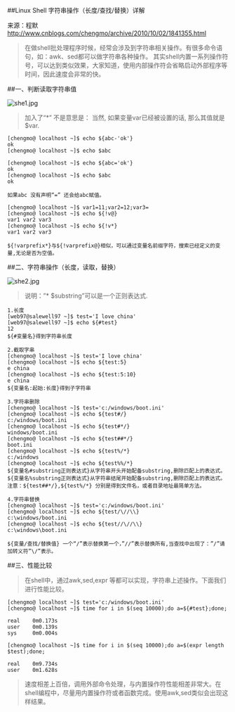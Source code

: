 ##Linux Shell 字符串操作（长度/查找/替换）详解

来源：程默  
<http://www.cnblogs.com/chengmo/archive/2010/10/02/1841355.html>

>在做shell批处理程序时候，经常会涉及到字符串相关操作。有很多命令语句，如：awk、sed都可以做字符串各种操作。 其实shell内置一系列操作符号，可以达到类似效果，大家知道，使用内部操作符会省略启动外部程序等时间，因此速度会非常的快。

##一、判断读取字符串值


![she1.jpg](http://upload-images.jianshu.io/upload_images/5969055-96a0d42ed7907740.jpg?imageMogr2/auto-orient/strip%7CimageView2/2/w/1240)


>加入了“*” 不是意思是： 当然, 如果变量var已经被设置的话, 那么其值就是$var.

    [chengmo@ localhost ~]$ echo ${abc-'ok'}
    ok
    [chengmo@ localhost ~]$ echo $abc
     
    [chengmo@ localhost ~]$ echo ${abc='ok'}
    ok
    [chengmo@ localhost ~]$ echo $abc
    ok

    如果abc 没有声明“=” 还会给abc赋值。

    [chengmo@ localhost ~]$ var1=11;var2=12;var3=
    [chengmo@ localhost ~]$ echo ${!v@}            
    var1 var2 var3
    [chengmo@ localhost ~]$ echo ${!v*}
    var1 var2 var3

    ${!varprefix*}与${!varprefix@}相似，可以通过变量名前缀字符，搜索已经定义的变量,无论是否为空值。

##二、字符串操作（长度，读取，替换）



![she2.jpg](http://upload-images.jianshu.io/upload_images/5969055-44947c16dc49d720.jpg?imageMogr2/auto-orient/strip%7CimageView2/2/w/1240)


>说明：”* $substring”可以是一个正则表达式.

    1.长度
    [web97@salewell97 ~]$ test='I love china'
    [web97@salewell97 ~]$ echo ${#test}
    12
    ${#变量名}得到字符串长度
     
    2.截取字串
    [chengmo@ localhost ~]$ test='I love china'
    [chengmo@ localhost ~]$ echo ${test:5}
    e china
    [chengmo@ localhost ~]$ echo ${test:5:10}
    e china
    ${变量名:起始:长度}得到子字符串
     
    3.字符串删除
    [chengmo@ localhost ~]$ test='c:/windows/boot.ini'
    [chengmo@ localhost ~]$ echo ${test#/}
    c:/windows/boot.ini
    [chengmo@ localhost ~]$ echo ${test#*/}
    windows/boot.ini
    [chengmo@ localhost ~]$ echo ${test##*/}
    boot.ini
    [chengmo@ localhost ~]$ echo ${test%/*}
    c:/windows
    [chengmo@ localhost ~]$ echo ${test%%/*}
    ${变量名#substring正则表达式}从字符串开头开始配备substring,删除匹配上的表达式。
    ${变量名%substring正则表达式}从字符串结尾开始配备substring,删除匹配上的表达式。
    注意：${test##*/},${test%/*} 分别是得到文件名，或者目录地址最简单方法。
     
    4.字符串替换
    [chengmo@ localhost ~]$ test='c:/windows/boot.ini'
    [chengmo@ localhost ~]$ echo ${test/\//\\}
    c:\windows/boot.ini
    [chengmo@ localhost ~]$ echo ${test//\//\\}
    c:\windows\boot.ini

    ${变量/查找/替换值} 一个“/”表示替换第一个，”//”表示替换所有,当查找中出现了：”/”请加转义符”\/”表示。

##三、性能比较

>在shell中，通过awk,sed,expr 等都可以实现，字符串上述操作。下面我们进行性能比较。

    [chengmo@ localhost ~]$ test='c:/windows/boot.ini'                      
    [chengmo@ localhost ~]$ time for i in $(seq 10000);do a=${#test};done;          
     
    real    0m0.173s
    user    0m0.139s
    sys     0m0.004s
     
    [chengmo@ localhost ~]$ time for i in $(seq 10000);do a=$(expr length $test);done;      
     
    real    0m9.734s
    user    0m1.628s

>速度相差上百倍，调用外部命令处理，与内置操作符性能相差非常大。在shell编程中，尽量用内置操作符或者函数完成。使用awk,sed类似会出现这样结果。
